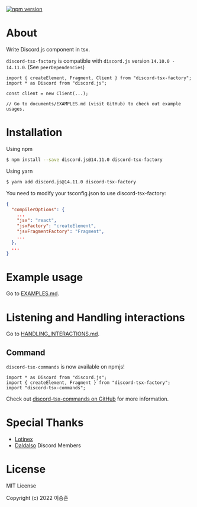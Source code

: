 <a href="https://www.npmjs.com/package/discord-tsx-factory"><img src="https://img.shields.io/npm/v/discord-tsx-factory.svg?maxAge=3600" alt="npm version" /></a>

# About

Write Discord.js component in tsx.

`discord-tsx-factory` is compatible with `discord.js` version `14.10.0 - 14.11.0`. (See `peerDependencies`)

```tsx
import { createElement, Fragment, Client } from "discord-tsx-factory";
import * as Discord from "discord.js";

const client = new Client(...);

// Go to documents/EXAMPLES.md (visit GitHub) to check out example usages.
```

# Installation

Using npm

```bash
$ npm install --save discord.js@14.11.0 discord-tsx-factory
```

Using yarn

```bash
$ yarn add discord.js@14.11.0 discord-tsx-factory
```

You need to modify your tsconfig.json to use discord-tsx-factory:

```json
{
  "compilerOptions": {
    ...
    "jsx": "react",
    "jsxFactory": "createElement",
    "jsxFragmentFactory": "Fragment",
    ...
  },
  ...
}
```

# Example usage

Go to [EXAMPLES.md](https://github.com/lshqqytiger/discord-tsx-factory/blob/main/documents/EXAMPLES.md).

# Listening and Handling interactions

Go to [HANDLING_INTERACTIONS.md](https://github.com/lshqqytiger/discord-tsx-factory/blob/main/documents/HANDLING_INTERACTIONS.md).

## Command

`discord-tsx-commands` is now available on npmjs!

```tsx
import * as Discord from "discord.js";
import { createElement, Fragment } from "discord-tsx-factory";
import "discord-tsx-commands";
```

Check out [discord-tsx-commands on GitHub](https://github.com/lshqqytiger/discord-tsx-commands) for more information.

# Special Thanks

- [Lotinex](https://github.com/Lotinex)
- [Daldalso](https://discord.com/invite/F6Epqzyf) Discord Members

# License

MIT License

Copyright (c) 2022 이승훈
